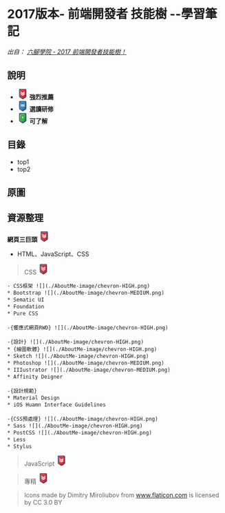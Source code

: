 # 2017版本- 前端開發者 技能樹 --學習筆記 

*出自： [六腳學院 - 2017 前端開發者技能樹！](http://www.hexschool.com/2017/06/12/2017-06-12-skill_tree/)*

## 說明

* ![](./AboutMe-image/chevron-HIGH.png) **強烈推薦**
* ![](./AboutMe-image/chevron-MEDIUM.png) **選讀研修**
* ![](./AboutMe-image/chevron-LOW.png) **可了解**

## 目錄

* top1
* top2

## 原圖


## 資源整理

**網頁三巨頭** ![](./AboutMe-image/chevron-HIGH.png)
- HTML、JavaScript、CSS
> CSS ![](./AboutMe-image/chevron-HIGH.png)
```
- CSS框架 ![](./AboutMe-image/chevron-HIGH.png)
* Bootstrap ![](./AboutMe-image/chevron-MEDIUM.png) 
* Sematic UI
* Foundation
* Pure CSS

-{響應式網頁RWD} ![](./AboutMe-image/chevron-HIGH.png)
		
-{設計} ![](./AboutMe-image/chevron-HIGH.png)
* {繪圖軟體} ![](./AboutMe-image/chevron-HIGH.png)
* Sketch ![](./AboutMe-image/chevron-HIGH.png)
* Photoshop ![](./AboutMe-image/chevron-MEDIUM.png) 
* IIIustrator ![](./AboutMe-image/chevron-MEDIUM.png) 
* Affinity Deigner

-{設計規範}
* Material Design
* iOS Huamn Interface Guidelines

-{CSS預處理} ![](./AboutMe-image/chevron-HIGH.png)
* Sass ![](./AboutMe-image/chevron-HIGH.png)
* PostCSS ![](./AboutMe-image/chevron-HIGH.png)
* Less
* Stylus	
```
> JavaScript ![](./AboutMe-image/chevron-HIGH.png)

> 專精 ![](./AboutMe-image/chevron-HIGH.png)

			




> Icons made by Dimitry Miroliubov from www.flaticon.com is licensed by CC 3.0 BY
